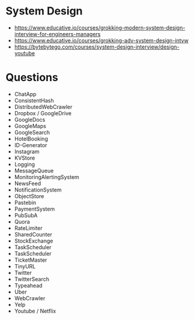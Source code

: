 # System Design
- https://www.educative.io/courses/grokking-modern-system-design-interview-for-engineers-managers
- https://www.educative.io/courses/grokking-adv-system-design-intvw
- https://bytebytego.com/courses/system-design-interview/design-youtube

# Questions
- ChatApp
- ConsistentHash
- DistributedWebCrawler
- Dropbox / GoogleDrive
- GoogleDocs
- GoogleMaps
- GoogleSearch
- HotelBooking
- ID-Generator
- Instagram
- KVStore
- Logging
- MessageQueue
- MonitoringAlertingSystem
- NewsFeed
- NotificationSystem
- ObjectStore
- Pastebin
- PaymentSystem
- PubSubA
- Quora
- RateLimiter
- SharedCounter
- StockExchange
- TaskScheduler
- TaskScheduler
- TicketMaster
- TinyURL
- Twitter
- TwitterSearch
- Typeahead
- Uber
- WebCrawler
- Yelp
- Youtube / Netflix